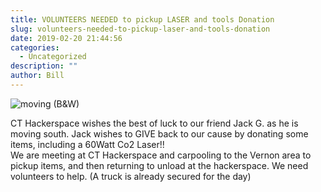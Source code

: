 ```yaml
---
title: VOLUNTEERS NEEDED to pickup LASER and tools Donation
slug: volunteers-needed-to-pickup-laser-and-tools-donation
date: 2019-02-20 21:44:56
categories:
  - Uncategorized
description: ""
author: Bill
---
```


![moving (B&W)](/uploads/2019/02/moving-black-white.jpg)

CT Hackerspace wishes the best of luck to our friend Jack G. as he is moving south. Jack wishes to GIVE back to our cause by donating some items, including a 60Watt Co2 Laser!!  
We are meeting at CT Hackerspace and carpooling to the Vernon area to pickup items, and then returning to unload at the hackerspace. We need volunteers to help. (A truck is already secured for the day)
